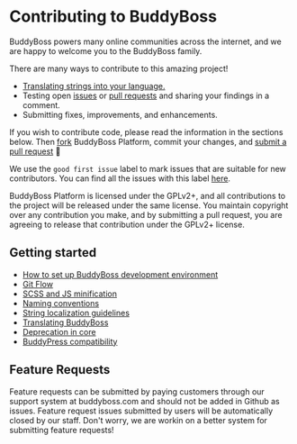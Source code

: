 # Contributing to BuddyBoss

BuddyBoss powers many online communities across the internet, and we are happy to welcome you to the BuddyBoss family.

There are many ways to contribute to this amazing project!

- [Translating strings into your language.](https://github.com/buddyboss/buddyboss-platform/wiki/Translating-BuddyBoss-Platform)
- Testing open [issues](https://github.com/buddyboss/buddyboss-platform/issues) or [pull requests](https://github.com/buddyboss/buddyboss-platform/pulls) and sharing your findings in a comment.
- Submitting fixes, improvements, and enhancements.

If you wish to contribute code, please read the information in the sections below. Then [fork](https://help.github.com/articles/fork-a-repo/) BuddyBoss Platform, commit your changes, and [submit a pull request](https://help.github.com/articles/using-pull-requests/) 🎉

We use the `good first issue` label to mark issues that are suitable for new contributors. You can find all the issues with this label [here](https://github.com/buddyboss/buddyboss-platform/issues?q=is%3Aopen+is%3Aissue+label%3A%22good+first+issue%22).

BuddyBoss Platform is licensed under the GPLv2+, and all contributions to the project will be released under the same license. You maintain copyright over any contribution you make, and by submitting a pull request, you are agreeing to release that contribution under the GPLv2+ license.

## Getting started
- [How to set up BuddyBoss development environment](https://github.com/buddyboss/buddyboss-platform/wiki/How-to-set-up-BuddyBoss-development-environment)
- [Git Flow](https://github.com/buddyboss/buddyboss-platform/wiki/BuddyBoss-Platform-Git-Flow)
- [SCSS and JS minification](https://github.com/buddyboss/buddyboss-platform/wiki/Minification-of-SCSS-and-JS)
- [Naming conventions](https://github.com/buddyboss/buddyboss-platform/wiki/Naming-conventions)
- [String localization guidelines](https://github.com/buddyboss/buddyboss-platform/wiki/String-localization-guidelines)
- [Translating BuddyBoss](https://github.com/buddyboss/buddyboss-platform/wiki/Translating-BuddyBoss-Platform)
- [Deprecation in core](https://github.com/buddyboss/buddyboss-platform/wiki/Deprecation-in-core)
- [BuddyPress compatibility](https://github.com/buddyboss/buddyboss-platform/wiki/Backward-compatibility-with-BuddyPress)

## Feature Requests

Feature requests can be submitted by paying customers through our support system at buddyboss.com and should not be added in Github as issues. Feature request issues submitted by users will be automatically closed by our staff. Don't worry, we are workin on a better system for submitting feature requests!
